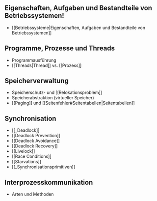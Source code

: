 ## Eigenschaften, Aufgaben und Bestandteile von Betriebssystemen!

- [[Betriebssysteme|Eigenschaften, Aufgaben und Bestandteile von Betriebssystemen]]

## Programme, Prozesse und Threads

- Programmausführung
- [[Threads|Thread]] vs. [[Prozess]]

## Speicherverwaltung

- Speicherschutz- und [[Relokationsproblem]]
- Speicherabstraktion (virtueller Speicher)
- [[Paging]] und [[Seitenfehler#Seitentabellen|Seitentabellen]] 

## Synchronisation

- [[_Deadlock]]
- [[Deadlock Prevention]]
- [[Deadlock Avoidance]]
- [[Deadlock Recovery]]
- [[Livelock]]
- [[Race Conditions]]
- [[Starvations]]
- [[_Synchronisationsprimitiven]]

## Interprozesskommunikation

- Arten und Methoden
